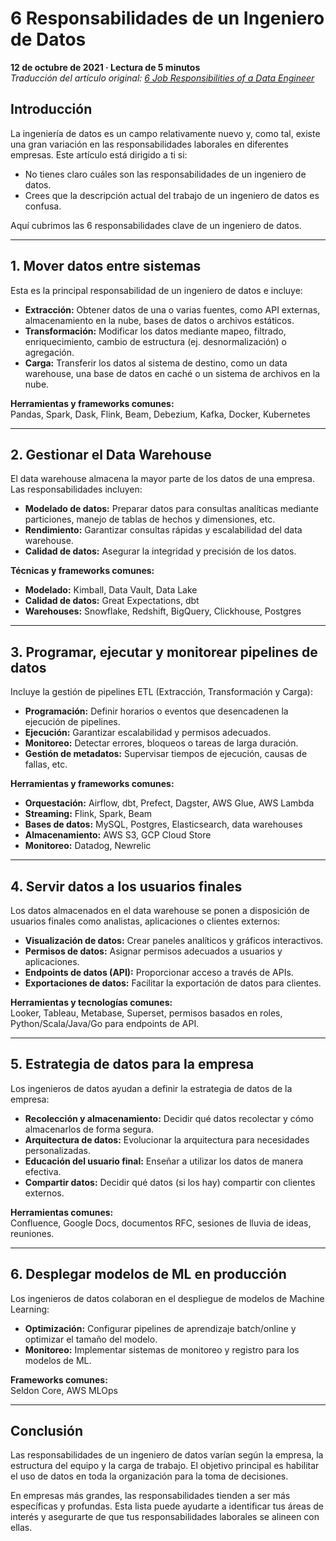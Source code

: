 # 6 Responsabilidades de un Ingeniero de Datos  
**12 de octubre de 2021 · Lectura de 5 minutos**  
_Traducción del artículo original: [6 Job Responsibilities of a Data Engineer](https://www.startdataengineering.com/post/n-job-reponsibilities-of-a-data-engineer/)_

## Introducción  
La ingeniería de datos es un campo relativamente nuevo y, como tal, existe una gran variación en las responsabilidades laborales en diferentes empresas. Este artículo está dirigido a ti si:  

- No tienes claro cuáles son las responsabilidades de un ingeniero de datos.  
- Crees que la descripción actual del trabajo de un ingeniero de datos es confusa.  

Aquí cubrimos las 6 responsabilidades clave de un ingeniero de datos.  

---

## 1. Mover datos entre sistemas  
Esta es la principal responsabilidad de un ingeniero de datos e incluye:  

- **Extracción:** Obtener datos de una o varias fuentes, como API externas, almacenamiento en la nube, bases de datos o archivos estáticos.  
- **Transformación:** Modificar los datos mediante mapeo, filtrado, enriquecimiento, cambio de estructura (ej. desnormalización) o agregación.  
- **Carga:** Transferir los datos al sistema de destino, como un data warehouse, una base de datos en caché o un sistema de archivos en la nube.  

**Herramientas y frameworks comunes:**  
Pandas, Spark, Dask, Flink, Beam, Debezium, Kafka, Docker, Kubernetes  

---

## 2. Gestionar el Data Warehouse  
El data warehouse almacena la mayor parte de los datos de una empresa. Las responsabilidades incluyen:  

- **Modelado de datos:** Preparar datos para consultas analíticas mediante particiones, manejo de tablas de hechos y dimensiones, etc.  
- **Rendimiento:** Garantizar consultas rápidas y escalabilidad del data warehouse.  
- **Calidad de datos:** Asegurar la integridad y precisión de los datos.  

**Técnicas y frameworks comunes:**  
- **Modelado:** Kimball, Data Vault, Data Lake  
- **Calidad de datos:** Great Expectations, dbt  
- **Warehouses:** Snowflake, Redshift, BigQuery, Clickhouse, Postgres  

---

## 3. Programar, ejecutar y monitorear pipelines de datos  
Incluye la gestión de pipelines ETL (Extracción, Transformación y Carga):  

- **Programación:** Definir horarios o eventos que desencadenen la ejecución de pipelines.  
- **Ejecución:** Garantizar escalabilidad y permisos adecuados.  
- **Monitoreo:** Detectar errores, bloqueos o tareas de larga duración.  
- **Gestión de metadatos:** Supervisar tiempos de ejecución, causas de fallas, etc.  

**Herramientas y frameworks comunes:**  
- **Orquestación:** Airflow, dbt, Prefect, Dagster, AWS Glue, AWS Lambda  
- **Streaming:** Flink, Spark, Beam  
- **Bases de datos:** MySQL, Postgres, Elasticsearch, data warehouses  
- **Almacenamiento:** AWS S3, GCP Cloud Store  
- **Monitoreo:** Datadog, Newrelic  

---

## 4. Servir datos a los usuarios finales  
Los datos almacenados en el data warehouse se ponen a disposición de usuarios finales como analistas, aplicaciones o clientes externos:  

- **Visualización de datos:** Crear paneles analíticos y gráficos interactivos.  
- **Permisos de datos:** Asignar permisos adecuados a usuarios y aplicaciones.  
- **Endpoints de datos (API):** Proporcionar acceso a través de APIs.  
- **Exportaciones de datos:** Facilitar la exportación de datos para clientes.  

**Herramientas y tecnologías comunes:**  
Looker, Tableau, Metabase, Superset, permisos basados en roles, Python/Scala/Java/Go para endpoints de API.  

---

## 5. Estrategia de datos para la empresa  
Los ingenieros de datos ayudan a definir la estrategia de datos de la empresa:  

- **Recolección y almacenamiento:** Decidir qué datos recolectar y cómo almacenarlos de forma segura.  
- **Arquitectura de datos:** Evolucionar la arquitectura para necesidades personalizadas.  
- **Educación del usuario final:** Enseñar a utilizar los datos de manera efectiva.  
- **Compartir datos:** Decidir qué datos (si los hay) compartir con clientes externos.  

**Herramientas comunes:**  
Confluence, Google Docs, documentos RFC, sesiones de lluvia de ideas, reuniones.  

---

## 6. Desplegar modelos de ML en producción  
Los ingenieros de datos colaboran en el despliegue de modelos de Machine Learning:  

- **Optimización:** Configurar pipelines de aprendizaje batch/online y optimizar el tamaño del modelo.  
- **Monitoreo:** Implementar sistemas de monitoreo y registro para los modelos de ML.  

**Frameworks comunes:**  
Seldon Core, AWS MLOps  

---

## Conclusión  
Las responsabilidades de un ingeniero de datos varían según la empresa, la estructura del equipo y la carga de trabajo. El objetivo principal es habilitar el uso de datos en toda la organización para la toma de decisiones.  

En empresas más grandes, las responsabilidades tienden a ser más específicas y profundas. Esta lista puede ayudarte a identificar tus áreas de interés y asegurarte de que tus responsabilidades laborales se alineen con ellas.  

